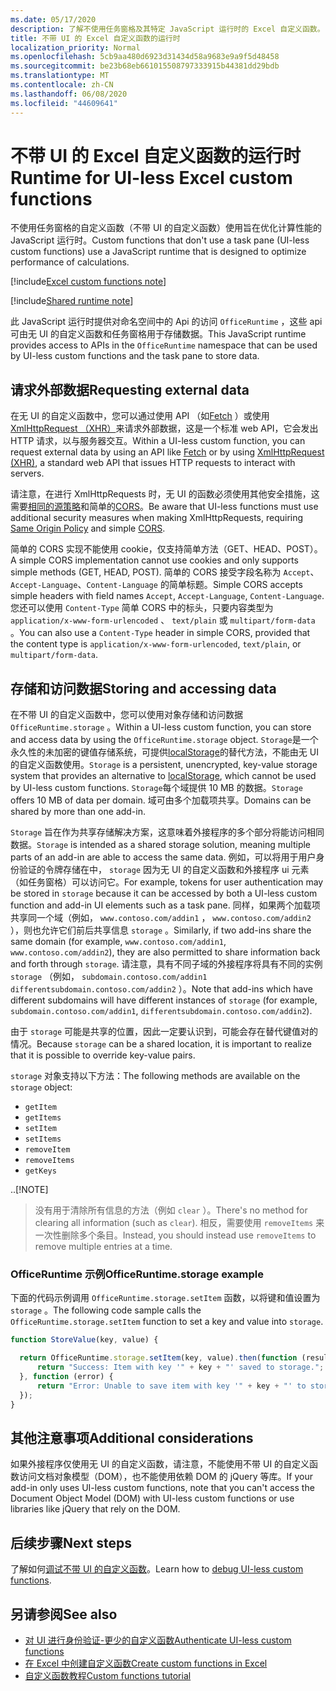 ```yaml
---
ms.date: 05/17/2020
description: 了解不使用任务窗格及其特定 JavaScript 运行时的 Excel 自定义函数。
title: 不带 UI 的 Excel 自定义函数的运行时
localization_priority: Normal
ms.openlocfilehash: 5cb9aa480d6923d31434d58a9683e9a9f5d48458
ms.sourcegitcommit: be23b68eb661015508797333915b44381dd29bdb
ms.translationtype: MT
ms.contentlocale: zh-CN
ms.lasthandoff: 06/08/2020
ms.locfileid: "44609641"
---
```

# <a name="runtime-for-ui-less-excel-custom-functions"></a><span data-ttu-id="44565-103">不带 UI 的 Excel 自定义函数的运行时</span><span class="sxs-lookup"><span data-stu-id="44565-103">Runtime for UI-less Excel custom functions</span></span>

<span data-ttu-id="44565-104">不使用任务窗格的自定义函数（不带 UI 的自定义函数）使用旨在优化计算性能的 JavaScript 运行时。</span><span class="sxs-lookup"><span data-stu-id="44565-104">Custom functions that don't use a task pane (UI-less custom functions) use a JavaScript runtime that is designed to optimize performance of calculations.</span></span>

[!include[Excel custom functions note](../includes/excel-custom-functions-note.md)]

[!include[Shared runtime note](../includes/shared-runtime-note.md)]

<span data-ttu-id="44565-105">此 JavaScript 运行时提供对命名空间中的 Api 的访问 `OfficeRuntime` ，这些 api 可由无 UI 的自定义函数和任务窗格用于存储数据。</span><span class="sxs-lookup"><span data-stu-id="44565-105">This JavaScript runtime provides access to APIs in the `OfficeRuntime` namespace that can be used by UI-less custom functions and the task pane to store data.</span></span>

## <a name="requesting-external-data"></a><span data-ttu-id="44565-106">请求外部数据</span><span class="sxs-lookup"><span data-stu-id="44565-106">Requesting external data</span></span>

<span data-ttu-id="44565-107">在无 UI 的自定义函数中，您可以通过使用 API （如[Fetch](https://developer.mozilla.org/en-US/docs/Web/API/Fetch_API) ）或使用[XmlHttpRequest （XHR）](https://developer.mozilla.org/en-US/docs/Web/API/XMLHttpRequest)来请求外部数据，这是一个标准 web API，它会发出 HTTP 请求，以与服务器交互。</span><span class="sxs-lookup"><span data-stu-id="44565-107">Within a UI-less custom function, you can request external data by using an API like [Fetch](https://developer.mozilla.org/en-US/docs/Web/API/Fetch_API) or by using [XmlHttpRequest (XHR)](https://developer.mozilla.org/en-US/docs/Web/API/XMLHttpRequest), a standard web API that issues HTTP requests to interact with servers.</span></span>

<span data-ttu-id="44565-108">请注意，在进行 XmlHttpRequests 时，无 UI 的函数必须使用其他安全措施，这需要[相同的源策略](https://developer.mozilla.org/en-US/docs/Web/Security/Same-origin_policy)和简单的[CORS](https://www.w3.org/TR/cors/)。</span><span class="sxs-lookup"><span data-stu-id="44565-108">Be aware that UI-less functions must use additional security measures when making XmlHttpRequests, requiring [Same Origin Policy](https://developer.mozilla.org/en-US/docs/Web/Security/Same-origin_policy) and simple [CORS](https://www.w3.org/TR/cors/).</span></span>

<span data-ttu-id="44565-109">简单的 CORS 实现不能使用 cookie，仅支持简单方法（GET、HEAD、POST）。</span><span class="sxs-lookup"><span data-stu-id="44565-109">A simple CORS implementation cannot use cookies and only supports simple methods (GET, HEAD, POST).</span></span> <span data-ttu-id="44565-110">简单的 CORS 接受字段名称为 `Accept`、`Accept-Language`、`Content-Language` 的简单标题。</span><span class="sxs-lookup"><span data-stu-id="44565-110">Simple CORS accepts simple headers with field names `Accept`, `Accept-Language`, `Content-Language`.</span></span> <span data-ttu-id="44565-111">您还可以使用 `Content-Type` 简单 CORS 中的标头，只要内容类型为 `application/x-www-form-urlencoded` 、 `text/plain` 或 `multipart/form-data` 。</span><span class="sxs-lookup"><span data-stu-id="44565-111">You can also use a `Content-Type` header in simple CORS, provided that the content type is `application/x-www-form-urlencoded`, `text/plain`, or `multipart/form-data`.</span></span>

## <a name="storing-and-accessing-data"></a><span data-ttu-id="44565-112">存储和访问数据</span><span class="sxs-lookup"><span data-stu-id="44565-112">Storing and accessing data</span></span>

<span data-ttu-id="44565-113">在不带 UI 的自定义函数中，您可以使用对象存储和访问数据 `OfficeRuntime.storage` 。</span><span class="sxs-lookup"><span data-stu-id="44565-113">Within a UI-less custom function, you can store and access data by using the `OfficeRuntime.storage` object.</span></span> <span data-ttu-id="44565-114">`Storage`是一个永久性的未加密的键值存储系统，可提供[localStorage](https://developer.mozilla.org/en-US/docs/Web/API/Window/localStorage)的替代方法，不能由无 UI 的自定义函数使用。</span><span class="sxs-lookup"><span data-stu-id="44565-114">`Storage` is a persistent, unencrypted, key-value storage system that provides an alternative to [localStorage](https://developer.mozilla.org/en-US/docs/Web/API/Window/localStorage), which cannot be used by UI-less custom functions.</span></span> <span data-ttu-id="44565-115">`Storage`每个域提供 10 MB 的数据。</span><span class="sxs-lookup"><span data-stu-id="44565-115">`Storage` offers 10 MB of data per domain.</span></span> <span data-ttu-id="44565-116">域可由多个加载项共享。</span><span class="sxs-lookup"><span data-stu-id="44565-116">Domains can be shared by more than one add-in.</span></span>

<span data-ttu-id="44565-117">`Storage` 旨在作为共享存储解决方案，这意味着外接程序的多个部分将能访问相同数据。</span><span class="sxs-lookup"><span data-stu-id="44565-117">`Storage` is intended as a shared storage solution, meaning multiple parts of an add-in are able to access the same data.</span></span> <span data-ttu-id="44565-118">例如，可以将用于用户身份验证的令牌存储在中， `storage` 因为无 UI 的自定义函数和外接程序 ui 元素（如任务窗格）可以访问它。</span><span class="sxs-lookup"><span data-stu-id="44565-118">For example, tokens for user authentication may be stored in `storage` because it can be accessed by both a UI-less custom function and add-in UI elements such as a task pane.</span></span> <span data-ttu-id="44565-119">同样，如果两个加载项共享同一个域（例如， `www.contoso.com/addin1` ， `www.contoso.com/addin2` ），则也允许它们前后共享信息 `storage` 。</span><span class="sxs-lookup"><span data-stu-id="44565-119">Similarly, if two add-ins share the same domain (for example, `www.contoso.com/addin1`, `www.contoso.com/addin2`), they are also permitted to share information back and forth through `storage`.</span></span> <span data-ttu-id="44565-120">请注意，具有不同子域的外接程序将具有不同的实例 `storage` （例如， `subdomain.contoso.com/addin1` `differentsubdomain.contoso.com/addin2` ）。</span><span class="sxs-lookup"><span data-stu-id="44565-120">Note that add-ins which have different subdomains will have different instances of `storage` (for example, `subdomain.contoso.com/addin1`, `differentsubdomain.contoso.com/addin2`).</span></span>

<span data-ttu-id="44565-121">由于 `storage` 可能是共享的位置，因此一定要认识到，可能会存在替代键值对的情况。</span><span class="sxs-lookup"><span data-stu-id="44565-121">Because `storage` can be a shared location, it is important to realize that it is possible to override key-value pairs.</span></span>

<span data-ttu-id="44565-122">`storage` 对象支持以下方法：</span><span class="sxs-lookup"><span data-stu-id="44565-122">The following methods are available on the `storage` object:</span></span>

 - `getItem`
 - `getItems`
 - `setItem`
 - `setItems`
 - `removeItem`
 - `removeItems`
 - `getKeys`

<span data-ttu-id="44565-123">.</span><span class="sxs-lookup"><span data-stu-id="44565-123">.</span></span>[!NOTE]
> <span data-ttu-id="44565-124">没有用于清除所有信息的方法（例如 `clear` ）。</span><span class="sxs-lookup"><span data-stu-id="44565-124">There's no method for clearing all information (such as `clear`).</span></span> <span data-ttu-id="44565-125">相反，需要使用 `removeItems` 来一次性删除多个条目。</span><span class="sxs-lookup"><span data-stu-id="44565-125">Instead, you should instead use `removeItems` to remove multiple entries at a time.</span></span>

### <a name="officeruntimestorage-example"></a><span data-ttu-id="44565-126">OfficeRuntime 示例</span><span class="sxs-lookup"><span data-stu-id="44565-126">OfficeRuntime.storage example</span></span>

<span data-ttu-id="44565-127">下面的代码示例调用 `OfficeRuntime.storage.setItem` 函数，以将键和值设置为 `storage` 。</span><span class="sxs-lookup"><span data-stu-id="44565-127">The following code sample calls the `OfficeRuntime.storage.setItem` function to set a key and value into `storage`.</span></span>

```js
function StoreValue(key, value) {

  return OfficeRuntime.storage.setItem(key, value).then(function (result) {
      return "Success: Item with key '" + key + "' saved to storage.";
  }, function (error) {
      return "Error: Unable to save item with key '" + key + "' to storage. " + error;
  });
}
```

## <a name="additional-considerations"></a><span data-ttu-id="44565-128">其他注意事项</span><span class="sxs-lookup"><span data-stu-id="44565-128">Additional considerations</span></span>

<span data-ttu-id="44565-129">如果外接程序仅使用无 UI 的自定义函数，请注意，不能使用不带 UI 的自定义函数访问文档对象模型（DOM），也不能使用依赖 DOM 的 jQuery 等库。</span><span class="sxs-lookup"><span data-stu-id="44565-129">If your add-in only uses UI-less custom functions, note that you can't access the Document Object Model (DOM) with UI-less custom functions or use libraries like jQuery that rely on the DOM.</span></span>

## <a name="next-steps"></a><span data-ttu-id="44565-130">后续步骤</span><span class="sxs-lookup"><span data-stu-id="44565-130">Next steps</span></span>
<span data-ttu-id="44565-131">了解如何[调试不带 UI 的自定义函数](custom-functions-debugging.md)。</span><span class="sxs-lookup"><span data-stu-id="44565-131">Learn how to [debug UI-less custom functions](custom-functions-debugging.md).</span></span>

## <a name="see-also"></a><span data-ttu-id="44565-132">另请参阅</span><span class="sxs-lookup"><span data-stu-id="44565-132">See also</span></span>

* [<span data-ttu-id="44565-133">对 UI 进行身份验证-更少的自定义函数</span><span class="sxs-lookup"><span data-stu-id="44565-133">Authenticate UI-less custom functions</span></span>](custom-functions-authentication.md)
* [<span data-ttu-id="44565-134">在 Excel 中创建自定义函数</span><span class="sxs-lookup"><span data-stu-id="44565-134">Create custom functions in Excel</span></span>](custom-functions-overview.md)
* [<span data-ttu-id="44565-135">自定义函数教程</span><span class="sxs-lookup"><span data-stu-id="44565-135">Custom functions tutorial</span></span>](../tutorials/excel-tutorial-create-custom-functions.md)
